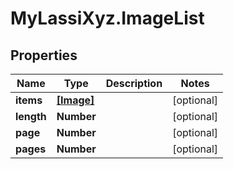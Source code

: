 # MyLassiXyz.ImageList

## Properties

Name | Type | Description | Notes
------------ | ------------- | ------------- | -------------
**items** | [**[Image]**](Image.md) |  | [optional] 
**length** | **Number** |  | [optional] 
**page** | **Number** |  | [optional] 
**pages** | **Number** |  | [optional] 


